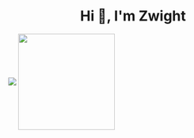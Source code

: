 
<!--
**zwight/zwight** is a ✨ _special_ ✨ repository because its `README.md` (this file) appears on your GitHub profile.

Here are some ideas to get you started:

- 🔭 I’m currently working on ...
- 🌱 I’m currently learning ...
- 👯 I’m looking to collaborate on ...
- 🤔 I’m looking for help with ...
- 💬 Ask me about ...
- 📫 How to reach me: ...
- 😄 Pronouns: ...
- ⚡ Fun fact: ...
-->

<h1 align="center">Hi 👋, I'm Zwight</h1>

<div>
  <img align="center" src="https://github-readme-stats.vercel.app/api?username=zwight&show_icons=true&theme=github_dark_dimmed"/>
  <img align="center" height="195" src="https://github-readme-stats.vercel.app/api/top-langs/?username=zwight&hide=html&layout=compact&theme=github_dark_dimmed" />
</div>
<br/>


<!-- <div>
  <img align="center" src="https://github-readme-streak-stats.herokuapp.com?user=zwight"/>
  <img align="center" src="https://bubkoo-server.vercel.app/365dots" height="195"/>
</div> -->
